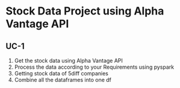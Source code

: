 # Stock Data Project using Alpha Vantage API

## UC-1
1. Get the stock data using Alpha Vantage API
2. Process the data according to your Requirements using pyspark
3. Getting stock data of 5diff companies
4. Combine all the dataframes into one df